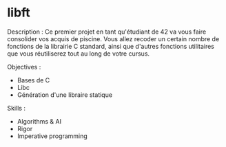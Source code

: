 # libft

Description : 
  Ce premier projet en tant qu'étudiant de 42 va vous faire consolider vos acquis de piscine. Vous allez recoder un certain nombre de fonctions de la librairie C standard, ainsi que d'autres fonctions utilitaires que vous réutiliserez tout au long de votre cursus.

Objectives : 
  - Bases de C
  - Libc
  - Génération d'une libraire statique  
  
Skills :
  - Algorithms & AI
  - Rigor
  - Imperative programming 
